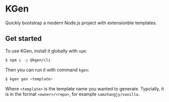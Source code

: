 # KGen

Quickly bootstrap a modern Node.js project with extensionble templates.

## Get started

To use KGen, install it globally with `npm`:

```bash
$ npm i -g @kgen/cli
```

Then you can run it with command `kgen`:

```bash
$ kgen gen <template>
```

Where `<template>` is the template name you wanted to generate. Typcially, it is in the format `<owner>/<repo>`, for example `samzhangjy/vanilla`.
